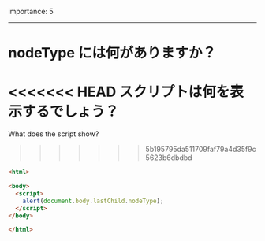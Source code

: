 importance: 5

---

# nodeType には何がありますか？

<<<<<<< HEAD
スクリプトは何を表示するでしょう？
=======
What does the script show?
>>>>>>> 5b195795da511709faf79a4d35f9c5623b6dbdbd

```html
<html>

<body>
  <script>
    alert(document.body.lastChild.nodeType);
  </script>
</body>

</html>
```
